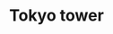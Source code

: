 ---
layout: travel&places
title: Tokyo tower
emoji: tokyo_tower
permalink: 🗼.html
image: assets/img/3moji/tokyo_tower.png
---
